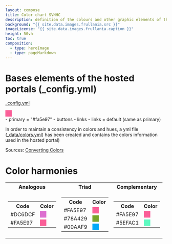 ```yaml
---
layout: compose
title: Color chart SVNHC
description: definition of the colours and other graphic elements of the hosted portal
background: "{{ site.data.images.frullania.src }}"
imageLicense: "{{ site.data.images.frullania.caption }}"
height: 50vh
toc: true
composition:
  - type: heroImage
  - type: pageMarkdown
---
```

# Bases elements of the hosted portals (_config.yml)
[_config.yml](https://github.com/gbif/hp-svnhc/blob/master/_config.yml)
<div style="width: 20px; height: 20px; background-color: #FA5E97;"></div>
- primary = "#fa5e97"
    - buttons
    - links
- links = default (same as primary)

In order to maintain a consistency in colors and hues, a yml file ([_data/colors.yml](https://github.com/gbif/hp-svnhc/blob/master/_data/colors.yml)) has been created and contains the colors information used in the hosted portal)

Sources: [Converting Colors](https://convertingcolors.com/hex-color-FA5E97.html?search=#fa5e97)

# Color harmonies

<table>
  <tr>
    <th style="text-align: center;">Analogous</th>
    <th style="text-align: center;">Triad</th>
    <th style="text-align: center;">Complementary</th>
  </tr>
  <tr>
    <td>
      <table>
        <tr>
          <th>Code</th>
          <th>Color</th>
        </tr>
        <tr>
          <td>#DC6DCF</td>
          <td><div style="width: 20px; height: 20px; background-color: #DC6DCF;"></div></td>
        </tr>
        <tr>
          <td>#FA5E97</td>
          <td><div style="width: 20px; height: 20px; background-color: #FA5E97;"></div></td>
        </tr>
      </table>
    </td>
    <td>
      <table>
        <tr>
          <th>Code</th>
          <th>Color</th>
        </tr>
        <tr>
          <td>#FA5E97</td>
          <td><div style="width: 20px; height: 20px; background-color: #FA5E97;"></div></td>
        </tr>
        <tr>
          <td>#78A429</td>
          <td><div style="width: 20px; height: 20px; background-color: #78A429;"></div></td>
        </tr>
        <tr>
          <td>#00AAF9</td>
          <td><div style="width: 20px; height: 20px; background-color: #00AAF9;"></div></td>
        </tr>
      </table>
    </td>
    <td>
      <table>
        <tr>
          <th>Code</th>
          <th>Color</th>
        </tr>
        <tr>
          <td>#FA5E97</td>
          <td><div style="width: 20px; height: 20px; background-color: #FA5E97;"></div></td>
        </tr>
        <tr>
          <td>#5EFAC1</td>
          <td><div style="width: 20px; height: 20px; background-color: #5EFAC1;"></div></td>
        </tr>
      </table>
    </td>
  </tr>
</table>
